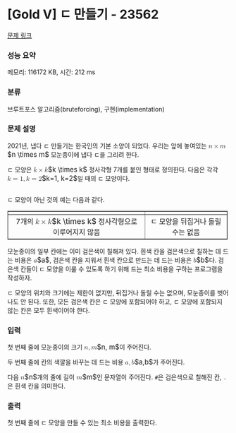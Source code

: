# [Gold V] ㄷ 만들기 - 23562 

[문제 링크](https://www.acmicpc.net/problem/23562) 

### 성능 요약

메모리: 116172 KB, 시간: 212 ms

### 분류

브루트포스 알고리즘(bruteforcing), 구현(implementation)

### 문제 설명

<p>2021년, 냅다 ㄷ 만들기는 한국인의 기본 소양이 되었다. 우리는 앞에 놓여있는 <mjx-container class="MathJax" jax="CHTML" style="font-size: 109%; position: relative;"><mjx-math class="MJX-TEX" aria-hidden="true"><mjx-mi class="mjx-i"><mjx-c class="mjx-c1D45B TEX-I"></mjx-c></mjx-mi><mjx-mo class="mjx-n" space="3"><mjx-c class="mjx-cD7"></mjx-c></mjx-mo><mjx-mi class="mjx-i" space="3"><mjx-c class="mjx-c1D45A TEX-I"></mjx-c></mjx-mi></mjx-math><mjx-assistive-mml unselectable="on" display="inline"><math xmlns="http://www.w3.org/1998/Math/MathML"><mi>n</mi><mo>×</mo><mi>m</mi></math></mjx-assistive-mml><span aria-hidden="true" class="no-mathjax mjx-copytext">$n \times m$</span></mjx-container> 모눈종이에 냅다 ㄷ을 그리려 한다.</p>

<p>ㄷ 모양은 <mjx-container class="MathJax" jax="CHTML" style="font-size: 109%; position: relative;"><mjx-math class="MJX-TEX" aria-hidden="true"><mjx-mi class="mjx-i"><mjx-c class="mjx-c1D458 TEX-I"></mjx-c></mjx-mi><mjx-mo class="mjx-n" space="3"><mjx-c class="mjx-cD7"></mjx-c></mjx-mo><mjx-mi class="mjx-i" space="3"><mjx-c class="mjx-c1D458 TEX-I"></mjx-c></mjx-mi></mjx-math><mjx-assistive-mml unselectable="on" display="inline"><math xmlns="http://www.w3.org/1998/Math/MathML"><mi>k</mi><mo>×</mo><mi>k</mi></math></mjx-assistive-mml><span aria-hidden="true" class="no-mathjax mjx-copytext">$k \times k$</span></mjx-container> 정사각형 7개를 붙인 형태로 정의한다. 다음은 각각 <mjx-container class="MathJax" jax="CHTML" style="font-size: 109%; position: relative;"><mjx-math class="MJX-TEX" aria-hidden="true"><mjx-mi class="mjx-i"><mjx-c class="mjx-c1D458 TEX-I"></mjx-c></mjx-mi><mjx-mo class="mjx-n" space="4"><mjx-c class="mjx-c3D"></mjx-c></mjx-mo><mjx-mn class="mjx-n" space="4"><mjx-c class="mjx-c31"></mjx-c></mjx-mn><mjx-mo class="mjx-n"><mjx-c class="mjx-c2C"></mjx-c></mjx-mo><mjx-mi class="mjx-i" space="2"><mjx-c class="mjx-c1D458 TEX-I"></mjx-c></mjx-mi><mjx-mo class="mjx-n" space="4"><mjx-c class="mjx-c3D"></mjx-c></mjx-mo><mjx-mn class="mjx-n" space="4"><mjx-c class="mjx-c32"></mjx-c></mjx-mn></mjx-math><mjx-assistive-mml unselectable="on" display="inline"><math xmlns="http://www.w3.org/1998/Math/MathML"><mi>k</mi><mo>=</mo><mn>1</mn><mo>,</mo><mi>k</mi><mo>=</mo><mn>2</mn></math></mjx-assistive-mml><span aria-hidden="true" class="no-mathjax mjx-copytext">$k=1, k=2$</span></mjx-container>일 때의 ㄷ 모양이다.</p>

<p style="text-align: center;"><img alt="" src="https://upload.acmicpc.net/fa6509c8-3f03-4b51-8c4e-350dd7011d72/-/preview/"></p>

<p>ㄷ 모양이 아닌 것의 예는 다음과 같다.</p>

<table align="center" border="1" cellpadding="1" cellspacing="1" class="table table-bordered" style="width: 500px;">
	<tbody>
		<tr>
			<td style="text-align: center; vertical-align: middle;"><img alt="" src="https://upload.acmicpc.net/d5044050-ccd7-4c93-92e5-05a2b52fb707/-/preview/"></td>
			<td style="text-align: center; vertical-align: middle;"><img alt="" src="https://upload.acmicpc.net/25a258e1-5461-4048-a7fb-bd0d7caac079/-/preview/"></td>
		</tr>
		<tr>
			<td style="text-align: center;">7개의 <mjx-container class="MathJax" jax="CHTML" style="font-size: 109%; position: relative;"><mjx-math class="MJX-TEX" aria-hidden="true"><mjx-mi class="mjx-i"><mjx-c class="mjx-c1D458 TEX-I"></mjx-c></mjx-mi><mjx-mo class="mjx-n" space="3"><mjx-c class="mjx-cD7"></mjx-c></mjx-mo><mjx-mi class="mjx-i" space="3"><mjx-c class="mjx-c1D458 TEX-I"></mjx-c></mjx-mi></mjx-math><mjx-assistive-mml unselectable="on" display="inline"><math xmlns="http://www.w3.org/1998/Math/MathML"><mi>k</mi><mo>×</mo><mi>k</mi></math></mjx-assistive-mml><span aria-hidden="true" class="no-mathjax mjx-copytext">$k \times k$</span></mjx-container> 정사각형으로 이루어지지 않음</td>
			<td style="text-align: center;">ㄷ 모양을 뒤집거나 돌릴 수는 없음</td>
		</tr>
	</tbody>
</table>

<p>모눈종이의 일부 칸에는 이미 검은색이 칠해져 있다. 흰색 칸을 검은색으로 칠하는 데 드는 비용은 <mjx-container class="MathJax" jax="CHTML" style="font-size: 109%; position: relative;"><mjx-math class="MJX-TEX" aria-hidden="true"><mjx-mi class="mjx-i"><mjx-c class="mjx-c1D44E TEX-I"></mjx-c></mjx-mi></mjx-math><mjx-assistive-mml unselectable="on" display="inline"><math xmlns="http://www.w3.org/1998/Math/MathML"><mi>a</mi></math></mjx-assistive-mml><span aria-hidden="true" class="no-mathjax mjx-copytext">$a$</span></mjx-container>, 검은색 칸을 지워서 흰색 칸으로 만드는 데 드는 비용은 <mjx-container class="MathJax" jax="CHTML" style="font-size: 109%; position: relative;"><mjx-math class="MJX-TEX" aria-hidden="true"><mjx-mi class="mjx-i"><mjx-c class="mjx-c1D44F TEX-I"></mjx-c></mjx-mi></mjx-math><mjx-assistive-mml unselectable="on" display="inline"><math xmlns="http://www.w3.org/1998/Math/MathML"><mi>b</mi></math></mjx-assistive-mml><span aria-hidden="true" class="no-mathjax mjx-copytext">$b$</span></mjx-container>다. 검은색 칸들이 ㄷ 모양을 이룰 수 있도록 하기 위해 드는 최소 비용을 구하는 프로그램을 작성하자.</p>

<p>ㄷ 모양의 위치와 크기에는 제한이 없지만, 뒤집거나 돌릴 수는 없으며, 모눈종이를 벗어나도 안 된다. 또한, 모든 검은색 칸은 ㄷ 모양에 포함되어야 하고, ㄷ 모양에 포함되지 않는 칸은 모두 흰색이어야 한다.</p>

### 입력 

 <p>첫 번째 줄에 모눈종이의 크기 <mjx-container class="MathJax" jax="CHTML" style="font-size: 109%; position: relative;"><mjx-math class="MJX-TEX" aria-hidden="true"><mjx-mi class="mjx-i"><mjx-c class="mjx-c1D45B TEX-I"></mjx-c></mjx-mi><mjx-mo class="mjx-n"><mjx-c class="mjx-c2C"></mjx-c></mjx-mo><mjx-mi class="mjx-i" space="2"><mjx-c class="mjx-c1D45A TEX-I"></mjx-c></mjx-mi></mjx-math><mjx-assistive-mml unselectable="on" display="inline"><math xmlns="http://www.w3.org/1998/Math/MathML"><mi>n</mi><mo>,</mo><mi>m</mi></math></mjx-assistive-mml><span aria-hidden="true" class="no-mathjax mjx-copytext">$n, m$</span></mjx-container>이 주어진다.</p>

<p>두 번째 줄에 칸의 색깔을 바꾸는 데 드는 비용 <mjx-container class="MathJax" jax="CHTML" style="font-size: 109%; position: relative;"><mjx-math class="MJX-TEX" aria-hidden="true"><mjx-mi class="mjx-i"><mjx-c class="mjx-c1D44E TEX-I"></mjx-c></mjx-mi><mjx-mo class="mjx-n"><mjx-c class="mjx-c2C"></mjx-c></mjx-mo><mjx-mi class="mjx-i" space="2"><mjx-c class="mjx-c1D44F TEX-I"></mjx-c></mjx-mi></mjx-math><mjx-assistive-mml unselectable="on" display="inline"><math xmlns="http://www.w3.org/1998/Math/MathML"><mi>a</mi><mo>,</mo><mi>b</mi></math></mjx-assistive-mml><span aria-hidden="true" class="no-mathjax mjx-copytext">$a,b$</span></mjx-container>가 주어진다.</p>

<p>다음 <mjx-container class="MathJax" jax="CHTML" style="font-size: 109%; position: relative;"><mjx-math class="MJX-TEX" aria-hidden="true"><mjx-mi class="mjx-i"><mjx-c class="mjx-c1D45B TEX-I"></mjx-c></mjx-mi></mjx-math><mjx-assistive-mml unselectable="on" display="inline"><math xmlns="http://www.w3.org/1998/Math/MathML"><mi>n</mi></math></mjx-assistive-mml><span aria-hidden="true" class="no-mathjax mjx-copytext">$n$</span></mjx-container>개의 줄에 길이 <mjx-container class="MathJax" jax="CHTML" style="font-size: 109%; position: relative;"><mjx-math class="MJX-TEX" aria-hidden="true"><mjx-mi class="mjx-i"><mjx-c class="mjx-c1D45A TEX-I"></mjx-c></mjx-mi></mjx-math><mjx-assistive-mml unselectable="on" display="inline"><math xmlns="http://www.w3.org/1998/Math/MathML"><mi>m</mi></math></mjx-assistive-mml><span aria-hidden="true" class="no-mathjax mjx-copytext">$m$</span></mjx-container>인 문자열이 주어진다. <code>#</code>은 검은색으로 칠해진 칸, <code>.</code>은 흰색 칸을 의미한다.</p>

### 출력 

 <p>첫 번째 줄에 ㄷ 모양을 만들 수 있는 최소 비용을 출력한다.</p>

